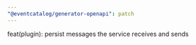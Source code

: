 ```yaml
---
"@eventcatalog/generator-openapi": patch
---
```


feat(plugin): persist messages the service receives and sends
